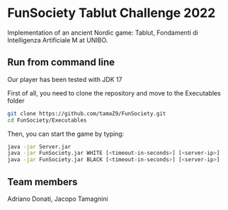 # FunSociety Tablut Challenge 2022

Implementation of an ancient Nordic game: Tablut, Fondamenti di Intelligenza Artificiale M at UNIBO.

## Run from command line

Our player has been tested with JDK 17

First of all, you need to clone the repository and move to the Executables folder

```bash
git clone https://github.com/tamaZ9/FunSociety.git
cd FunSociety/Executables
```

Then, you can start the game by typing:

```bash
java -jar Server.jar
java -jar FunSociety.jar WHITE [<timeout-in-seconds>] [<server-ip>]
java -jar FunSociety.jar BLACK [<timeout-in-seconds>] [<server-ip>]
```

## Team members

Adriano Donati, Jacopo Tamagnini
